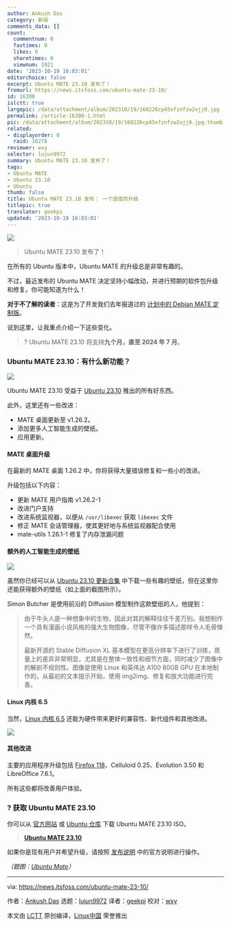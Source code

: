 ```yaml
---
author: Ankush Das
category: 新闻
comments_data: []
count:
  commentnum: 0
  favtimes: 0
  likes: 0
  sharetimes: 0
  viewnum: 1921
date: '2023-10-19 16:03:01'
editorchoice: false
excerpt: Ubuntu MATE 23.10 发布了！
fromurl: https://news.itsfoss.com/ubuntu-mate-23-10/
id: 16300
islctt: true
largepic: /data/attachment/album/202310/19/160226cp45xfznfzw2xjj0.jpg
permalink: /article-16300-1.html
pic: /data/attachment/album/202310/19/160226cp45xfznfzw2xjj0.jpg.thumb.jpg
related:
- displayorder: 0
  raid: 16278
reviewer: wxy
selector: lujun9972
summary: Ubuntu MATE 23.10 发布了！
tags:
- Ubuntu MATE
- Ubuntu 23.10
- Ubuntu
thumb: false
title: Ubuntu MATE 23.10 发布： 一个适度的升级
titlepic: true
translator: geekpi
updated: '2023-10-19 16:03:01'
---
```


![](/data/attachment/album/202310/19/160226cp45xfznfzw2xjj0.jpg)



> 
> Ubuntu MATE 23.10 发布了！
> 
> 
> 


在所有的 Ubuntu 版本中，Ubuntu MATE 的升级总是非常有趣的。


不过，最近发布的 Ubuntu MATE 决定坚持小幅改动，并进行预期的软件包升级和修复。你可能知道为什么！


**对于不了解的读者**：这是为了开发我们去年报道过的 [计划中的 Debian MATE 定制版](/article-15119-1.html)。


说到这里，让我重点介绍一下这些变化。



> 
> ? Ubuntu MATE 23.10 将支持**九个月，直至 2024 年 7 月**。
> 
> 
> 


### Ubuntu MATE 23.10：有什么新功能？


![](/data/attachment/album/202310/19/160302pia1le1berkyy0nq.jpg)


Ubuntu MATE 23.10 受益于 [Ubuntu 23.10](https://news.itsfoss.com/ubuntu-23-10/) 推出的所有好东西。


此外，这里还有一些改进：


* MATE 桌面更新至 v1.26.2。
* 添加更多人工智能生成的壁纸。
* 应用更新。


#### MATE 桌面升级


在最新的 MATE 桌面 1.26.2 中，你将获得大量错误修复和一些小的改进。


升级包括以下内容：


* 更新 MATE 用户指南 v1.26.2-1
* 改进门户支持
* 改进系统监视器，以便从 `/usr/libexec` 获取 `libexec` 文件
* 修正 MATE 会话管理器，使其更好地与系统监视器配合使用
* mate-utils 1.26.1-1 修复了内存泄漏问题


#### 额外的人工智能生成的壁纸


![](/data/attachment/album/202310/19/160303h4p4vs2qv4jv4mq4.jpg)


虽然你已经可以从 [Ubuntu 23.10 更新合集](https://ubuntu.com/blog/into-the-labyrinth) 中下载一些有趣的壁纸，但在这里你还能获得额外的壁纸（如上面的截图所示）。


Simon Butcher 是使用前沿的 Diffusion 模型制作这款壁纸的人，他提到：



> 
> 由于牛头人是一种想象中的生物，因此对其的解释往往千差万别。我想制作一个具有漫画小说风格的强大生物图像，尽管不像许多描述那样令人毛骨悚然。
> 
> 
> 最新开源的 Stable Diffusion XL 基本模型在更高分辨率下进行了训练，质量上的差异非常明显，尤其是在整体一致性和细节方面，同时减少了图像中的解剖不规则性。图像是使用 Linux 和英伟达 A100 80GB GPU 在本地制作的，从最初的文本提示开始，使用 img2img、修复和放大功能进行完善。
> 
> 
> 


#### Linux 内核 6.5


当然，[Linux 内核 6.5](https://news.itsfoss.com/linux-kernel-6-5-release/) 还能为硬件带来更好的兼容性、新代组件和其他改进。


![](/data/attachment/album/202310/19/160303ghkhlln62h9ng7g3.jpg)


#### 其他改进


主要的应用程序升级包括 [Firefox 118](https://news.itsfoss.com/firefox-118-release/)、Celluloid 0.25、Evolution 3.50 和 LibreOffice 7.6.1。


所有这些都将改善用户体验。


### ? 获取 Ubuntu MATE 23.10


你可以从 [官方网站](https://ubuntu-mate.org/download/) 或 [Ubuntu 仓库](https://cdimage.ubuntu.com/ubuntu-mate/releases/23.10/) 下载 Ubuntu MATE 23.10 ISO。



> 
> **[Ubuntu MATE 23.10](https://cdimage.ubuntu.com/ubuntu-mate/releases/23.10/release/)**
> 
> 
> 


如果你是现有用户并希望升级，请按照 [发布说明](https://ubuntu-mate.org/blog/ubuntu-mate-lunar-lobster-release-notes/) 中的官方说明进行操作。


*（题图：[Ubuntu Mate](https://ubuntu-mate.org/blog/ubuntu-mate-mantic-minotaur-release-notes/)）*




---


via: <https://news.itsfoss.com/ubuntu-mate-23-10/>


作者：[Ankush Das](https://news.itsfoss.com/author/ankush/) 选题：[lujun9972](https://github.com/lujun9972) 译者：[geekpi](https://github.com/geekpi) 校对：[wxy](https://github.com/wxy)


本文由 [LCTT](https://github.com/LCTT/TranslateProject) 原创编译，[Linux中国](https://linux.cn/) 荣誉推出